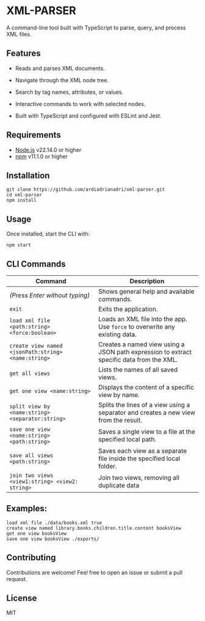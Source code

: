 # XML-PARSER

A command-line tool built with TypeScript to parse, query, and process XML files.

## Features

* Reads and parses XML documents.

* Navigate through the XML node tree.

* Search by tag names, attributes, or values.

* Interactive commands to work with selected nodes.

* Built with TypeScript and configured with ESLint and Jest.

## Requirements

- [Node.js](https://nodejs.org/) v22.14.0 or higher  
- [npm](https://www.npmjs.com/) v11.1.0 or higher

## Installation
```
git clone https://github.com/ardiadrianadri/xml-parser.git
cd xml-parser
npm install
```

## Usage

Once installed, start the CLI with:
```
npm start
```

## CLI Commands

| Command                                             | Description                                                                              |
| --------------------------------------------------- | ---------------------------------------------------------------------------------------- |
| *(Press Enter without typing)*                      | Shows general help and available commands.                                               |
| `exit`                                              | Exits the application.                                                                   |
| `load xml file <path:string> <force:boolean>`       | Loads an XML file into the app. Use `force` to overwrite any existing data.              |
| `create view named <jsonPath:string> <name:string>` | Creates a named view using a JSON path expression to extract specific data from the XML. |
| `get all views`                                     | Lists the names of all saved views.                                                      |
| `get one view <name:string>`                        | Displays the content of a specific view by name.                                         |
| `split view by <name:string> <separator:string>`    | Splits the lines of a view using a separator and creates a new view from the result.     |
| `save one view <name:string> <path:string>`         | Saves a single view to a file at the specified local path.                               |
| `save all views <path:string>`                      | Saves each view as a separate file inside the specified local folder.                    |
| `join two views <view1:string> <view2: string>`     | Join two views, removing all duplicate data                                              |

## Examples:
```
load xml file ./data/books.xml true
create view named library.books.children.title.content booksView
get one view booksView
save one view booksView ./exports/
```

## Contributing

Contributions are welcome! Feel free to open an issue or submit a pull request.

## License
MIT
